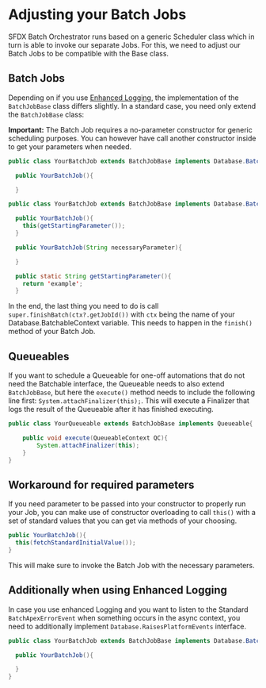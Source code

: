 # Adjusting your Batch Jobs

SFDX Batch Orchestrator runs based on a generic Scheduler class which in turn is able to invoke our separate Jobs. For this, we need to adjust our Batch Jobs to be compatible with the Base class. 

## Batch Jobs

Depending on if you use [Enhanced Logging](logging.md), the implementation of the `BatchJobBase` class differs slightly. In a standard case, you 
need only extend the `BatchJobBase` class:

**Important:** The Batch Job requires a no-parameter constructor for generic scheduling purposes. You can however have call another constructor inside to get your parameters when needed.

``` java
public class YourBatchJob extends BatchJobBase implements Database.Batchable<SObject>{

  public YourBatchJob(){

  }
```

``` java
public class YourBatchJob extends BatchJobBase implements Database.Batchable<SObject>{

  public YourBatchJob(){
    this(getStartingParameter());
  }

  public YourBatchJob(String necessaryParameter){

  }

  public static String getStartingParameter(){
    return 'example';
  }
```

In the end, the last thing you need to do is call `super.finishBatch(ctx?.getJobId())` with `ctx` being the name of your Database.BatchableContext variable. This needs to happen in the `finish()` method of your Batch Job.

## Queueables
If you want to schedule a Queueable for one-off automations that do not need the Batchable interface, the Queueable needs to also extend `BatchJobBase`, but here the `execute()` method needs to include the following line first: `System.attachFinalizer(this);`.
This will execute a Finalizer that logs the result of the Queueable after it has finished executing.

``` java
public class YourQueueable extends BatchJobBase implements Queueable{

    public void execute(QueueableContext QC){
        System.attachFinalizer(this);
    }
}
```

## Workaround for required parameters 

If you need parameter to be passed into your constructor to properly run your Job, you can make use of constructor overloading to call `this()` with a set of standard values that you can get via methods of your choosing.

``` java
public YourBatchJob(){
  this(fetchStandardInitialValue());
}
```

This will make sure to invoke the Batch Job with the necessary parameters.

## Additionally when using Enhanced Logging

In case you use enhanced Logging and you want to listen to the Standard `BatchApexErrorEvent` when something occurs in the async context, you need to additionally implement `Database.RaisesPlatformEvents` interface.

``` java
public class YourBatchJob extends BatchJobBase implements Database.Batchable<SObject>, Database.RaisesPlatformEvents{

  public YourBatchJob(){

  }
}
```


